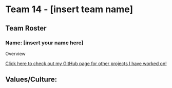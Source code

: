 # Team 14 - [insert team name]

## Team Roster

### Name: [insert  your name here]
Overview

[Click here to check out my GitHub page for other projects I have worked on!](https://github.com/xxxyyy)

## Values/Culture: